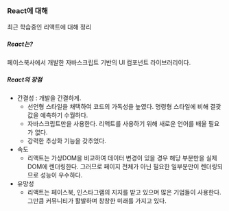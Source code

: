 ### React에 대해

최근 학습중인 리액트에 대해 정리



##### React는?

페이스북사에서 개발한 자바스크립트 기반의 UI 컴포넌트 라이브러리이다. 



##### React의 장점

- 간결성 : 개발을 간결하게.
  - 선언형 스타일을 채택하여 코드의 가독성을 높였다. 명령형 스타일에 비해 결괏값을 예측하기 수월하다.
  - 자바스크립트만을 사용한다. 리액트를 사용하기 위해 새로운 언어를 배울 필요가 없다.
  - 강력한 추상화 기능을 갖추었다.
- 속도 
  - 리액트는 가상DOM을 비교하여 데이터 변경이 있을 경우 해당 부분만을 실제DOM에 렌더링한다. 그러므로 페이지 전체가 아닌 필요한 일부분만이 렌더링되므로 성능이 우수하다.
- 유망성
  - 리액트는 페이스북, 인스타그램의 지지를 받고 있으며 많은 기업들이 사용한다. 그만큼 커뮤니티가 활발하며 창창한 미래를 가지고 있다.



